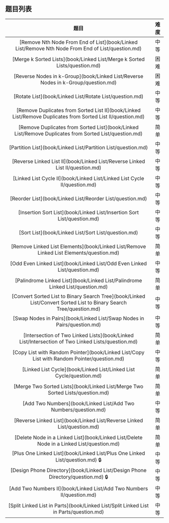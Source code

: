 ## 题目列表  
| 题目 | 难度 |  
|:---:|:---:|  
| [Remove Nth Node From End of List](book/Linked List/Remove Nth Node From End of List/question.md) | 中等 |   
| [Merge k Sorted Lists](book/Linked List/Merge k Sorted Lists/question.md) | 困难 |   
| [Reverse Nodes in k-Group](book/Linked List/Reverse Nodes in k-Group/question.md) | 困难 |   
| [Rotate List](book/Linked List/Rotate List/question.md) | 中等 |   
| [Remove Duplicates from Sorted List II](book/Linked List/Remove Duplicates from Sorted List II/question.md) | 中等 |   
| [Remove Duplicates from Sorted List](book/Linked List/Remove Duplicates from Sorted List/question.md) | 简单 |   
| [Partition List](book/Linked List/Partition List/question.md) | 中等 |   
| [Reverse Linked List II](book/Linked List/Reverse Linked List II/question.md) | 中等 |   
| [Linked List Cycle II](book/Linked List/Linked List Cycle II/question.md) | 中等 |   
| [Reorder List](book/Linked List/Reorder List/question.md) | 中等 |   
| [Insertion Sort List](book/Linked List/Insertion Sort List/question.md) | 中等 |   
| [Sort List](book/Linked List/Sort List/question.md) | 中等 |   
| [Remove Linked List Elements](book/Linked List/Remove Linked List Elements/question.md) | 简单 |   
| [Odd Even Linked List](book/Linked List/Odd Even Linked List/question.md) | 中等 |   
| [Palindrome Linked List](book/Linked List/Palindrome Linked List/question.md) | 简单 |   
| [Convert Sorted List to Binary Search Tree](book/Linked List/Convert Sorted List to Binary Search Tree/question.md) | 中等 |   
| [Swap Nodes in Pairs](book/Linked List/Swap Nodes in Pairs/question.md) | 中等 |   
| [Intersection of Two Linked Lists](book/Linked List/Intersection of Two Linked Lists/question.md) | 简单 |   
| [Copy List with Random Pointer](book/Linked List/Copy List with Random Pointer/question.md) | 中等 |   
| [Linked List Cycle](book/Linked List/Linked List Cycle/question.md) | 简单 |   
| [Merge Two Sorted Lists](book/Linked List/Merge Two Sorted Lists/question.md) | 简单 |   
| [Add Two Numbers](book/Linked List/Add Two Numbers/question.md) | 中等 |   
| [Reverse Linked List](book/Linked List/Reverse Linked List/question.md) | 简单 |   
| [Delete Node in a Linked List](book/Linked List/Delete Node in a Linked List/question.md) | 简单 |   
| [Plus One Linked List](book/Linked List/Plus One Linked List/question.md) :lock: | 中等 |   
| [Design Phone Directory](book/Linked List/Design Phone Directory/question.md) :lock: | 中等 |   
| [Add Two Numbers II](book/Linked List/Add Two Numbers II/question.md) | 中等 |   
| [Split Linked List in Parts](book/Linked List/Split Linked List in Parts/question.md) | 中等 |   
